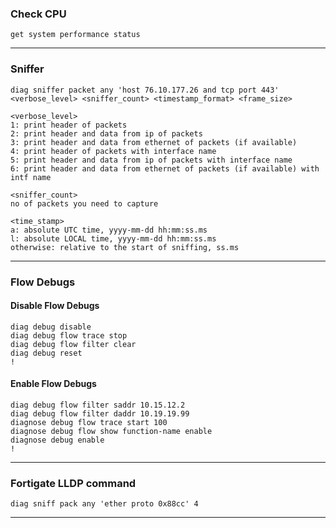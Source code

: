 ### Check CPU
```
get system performance status
```
---


### **Sniffer**
```
diag sniffer packet any 'host 76.10.177.26 and tcp port 443' <verbose_level> <sniffer_count> <timestamp_format> <frame_size> 
```
``` 
<verbose_level>    
1: print header of packets
2: print header and data from ip of packets
3: print header and data from ethernet of packets (if available)
4: print header of packets with interface name
5: print header and data from ip of packets with interface name
6: print header and data from ethernet of packets (if available) with intf name

<sniffer_count>
no of packets you need to capture

<time_stamp>
a: absolute UTC time, yyyy-mm-dd hh:mm:ss.ms
l: absolute LOCAL time, yyyy-mm-dd hh:mm:ss.ms
otherwise: relative to the start of sniffing, ss.ms
```
---


### **Flow Debugs**
#### Disable Flow Debugs
```
diag debug disable
diag debug flow trace stop
diag debug flow filter clear
diag debug reset
!
```
#### Enable Flow Debugs
```
diag debug flow filter saddr 10.15.12.2
diag debug flow filter daddr 10.19.19.99
diagnose debug flow trace start 100
diagnose debug flow show function-name enable
diagnose debug enable
!
```
---


### Fortigate LLDP command
```
diag sniff pack any 'ether proto 0x88cc' 4
```
---


#
